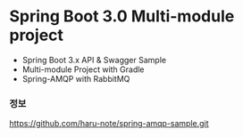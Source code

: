 # Spring Boot 3.0 Multi-module project
- Spring Boot 3.x API & Swagger Sample
- Multi-module Project with Gradle
- Spring-AMQP with RabbitMQ

### 정보
https://github.com/haru-note/spring-amqp-sample.git